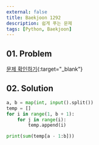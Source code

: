 ```yaml
---
external: false
title: Baekjoon 1292
description: 쉽게 푸는 문제
tags: [Python, Baekjoon]
---
```


## 01. Problem

[문제 확인하기](https://www.acmicpc.net/problem/1292){:target="_blank"}

## 02. Solution

```Python
a, b = map(int, input().split())
temp = []
for i in range(1, b + 1):
    for j in range(i):
        temp.append(i)

print(sum(temp[a - 1:b]))
```
